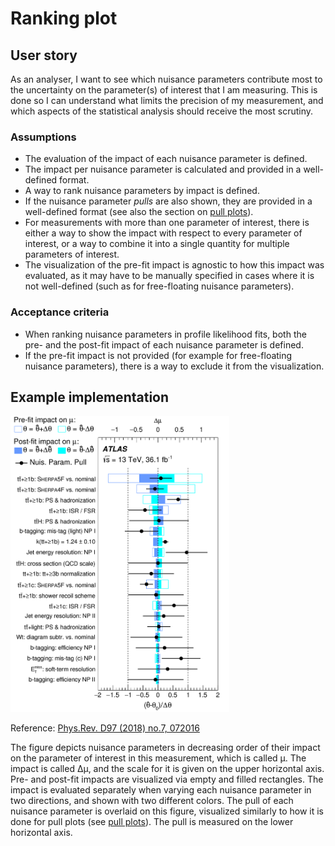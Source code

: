 # Ranking plot

## User story
As an analyser, I want to see which nuisance parameters contribute most to the uncertainty on the parameter(s) of interest that I am measuring.
This is done so I can understand what limits the precision of my measurement, and which aspects of the statistical analysis should receive the most scrutiny.

### Assumptions
- The evaluation of the impact of each nuisance parameter is defined.
- The impact per nuisance parameter is calculated and provided in a well-defined format.
- A way to rank nuisance parameters by impact is defined.
- If the nuisance parameter _pulls_ are also shown, they are provided in a well-defined format (see also the section on [pull plots](pull-plot.md)).
- For measurements with more than one parameter of interest, there is either a way to show the impact with respect to every parameter of interest, or a way to combine it into a single quantity for multiple parameters of interest.
- The visualization of the pre-fit impact is agnostic to how this impact was evaluated, as it may have to be manually specified in cases where it is not well-defined (such as for free-floating nuisance parameters).

### Acceptance criteria
- When ranking nuisance parameters in profile likelihood fits, both the pre- and the post-fit impact of each nuisance parameter is defined.
- If the pre-fit impact is not provided (for example for free-floating nuisance parameters), there is a way to exclude it from the visualization.

## Example implementation
<img src="figures/ranking-plot.png" alt="ranking plot" width="350"/>

Reference: [Phys.Rev. D97 (2018) no.7, 072016](https://doi.org/10.1103/PhysRevD.97.072016)

The figure depicts nuisance parameters in decreasing order of their impact on the parameter of interest in this measurement, which is called μ.
The impact is called Δμ, and the scale for it is given on the upper horizontal axis.
Pre- and post-fit impacts are visualized via empty and filled rectangles.
The impact is evaluated separately when varying each nuisance parameter in two directions, and shown with two different colors.
The pull of each nuisance parameter is overlaid on this figure, visualized similarly to how it is done for pull plots (see [pull plots](pull-plot.md)).
The pull is measured on the lower horizontal axis.